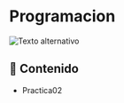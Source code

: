 # Programacion
![Texto alternativo](<img width="1024" height="624" alt="image" src="https://github.com/user-attachments/assets/02fe8bf2-494b-44b0-9d8d-a789637239b4" />
)
## 📄 Contenido
- Practica02
